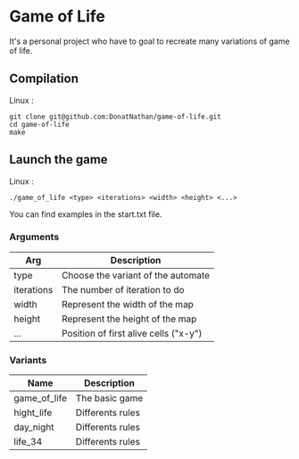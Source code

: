 # Game of Life

It's a personal project who have to goal to recreate many variations of game of life.

## Compilation

Linux :
```
git clone git@github.com:DonatNathan/game-of-life.git
cd game-of-life
make
```

## Launch the game

Linux :
```
./game_of_life <type> <iterations> <width> <height> <...>
```
You can find examples in the start.txt file.

### Arguments
Arg | Description
--- | -----------
type | Choose the variant of the automate
iterations | The number of iteration to do
width | Represent the width of the map
height | Represent the height of the map
... | Position of first alive cells ("x-y")

### Variants
Name | Description
---- | -----------
game_of_life | The basic game
hight_life | Differents rules
day_night | Differents rules
life_34 | Differents rules
